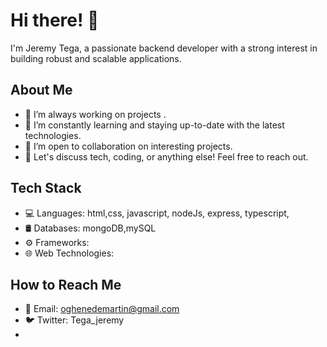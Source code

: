 # Hi there! 👋

I'm Jeremy Tega, a passionate backend developer with a strong interest in building robust and scalable applications.

## About Me

- 🔭 I’m always working on projects .
- 🌱 I’m constantly learning and staying up-to-date with the latest technologies.
- 👯 I’m open to collaboration on interesting projects.
- 💬 Let's discuss tech, coding, or anything else! Feel free to reach out.

## Tech Stack

- 💻 Languages: html,css, javascript, nodeJs, express, typescript,
- 🛢️ Databases: mongoDB,mySQL
- ⚙️ Frameworks: 
- 🌐 Web Technologies: 

## How to Reach Me

- 📧 Email: oghenedemartin@gmail.com
- 🐦 Twitter: Tega_jeremy
-


<!---
TegaJeremy/TegaJeremy is a ✨ special ✨ repository because its `README.md` (this file) appears on your GitHub profile.
You can click the Preview link to take a look at your changes.
--->

